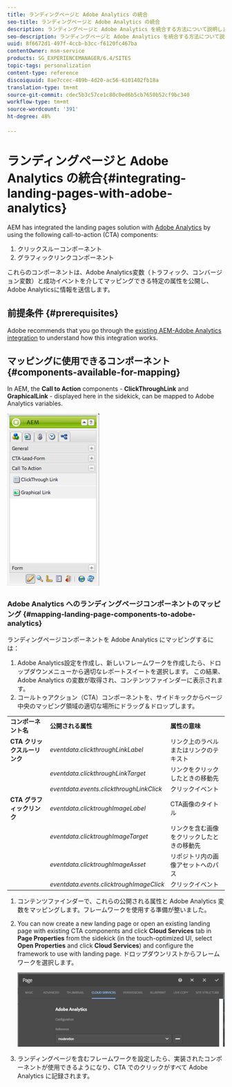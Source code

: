 ```yaml
---
title: ランディングページと Adobe Analytics の統合
seo-title: ランディングページと Adobe Analytics の統合
description: ランディングページと Adobe Analytics を統合する方法について説明します。
seo-description: ランディングページと Adobe Analytics を統合する方法について説明します。
uuid: 8f6672d1-497f-4ccb-b3cc-f6120fc467ba
contentOwner: msm-service
products: SG_EXPERIENCEMANAGER/6.4/SITES
topic-tags: personalization
content-type: reference
discoiquuid: 8ae7ccec-489b-4d20-ac56-6101402fb18a
translation-type: tm+mt
source-git-commit: cdec5b3c57ce1c80c0ed6b5cb7650b52cf9bc340
workflow-type: tm+mt
source-wordcount: '391'
ht-degree: 48%

---
```



# ランディングページと Adobe Analytics の統合{#integrating-landing-pages-with-adobe-analytics}

AEM has integrated the landing pages solution with [Adobe Analytics](https://www.omniture.com/en/products/analytics/sitecatalyst) by using the following call-to-action (CTA) components:

1. クリックスルーコンポーネント
1. グラフィックリンクコンポーネント

これらのコンポーネントは、Adobe Analytics変数（トラフィック、コンバージョン変数）と成功イベントを介してマッピングできる特定の属性を公開し、Adobe Analyticsに情報を送信します。

## 前提条件 {#prerequisites}

Adobe recommends that you go through the [existing AEM-Adobe Analytics integration](/help/sites-administering/adobeanalytics.md) to understand how this integration works.

## マッピングに使用できるコンポーネント {#components-available-for-mapping}

In AEM, the **Call to Action** components - **ClickThroughLink** and **GraphicalLink** - displayed here in the sidekick, can be mapped to Adobe Analytics variables.

![chlimage_1-21](assets/chlimage_1-21.jpeg)

### Adobe Analytics へのランディングページコンポーネントのマッピング {#mapping-landing-page-components-to-adobe-analytics}

ランディングページコンポーネントを Adobe Analytics にマッピングするには：

1. Adobe Analytics設定を作成し、新しいフレームワークを作成したら、ドロップダウンメニューから適切なレポートスイートを選択します。 この結果、Adobe Analytics の変数が取得され、コンテンツファインダーに表示されます。
1. コールトゥアクション（CTA）コンポーネントを、サイドキックからページ中央のマッピング領域の適切な場所にドラッグ＆ドロップします。

<table> 
 <tbody>
  <tr>
   <td><strong>コンポーネント名</strong></td> 
   <td><strong>公開される属性</strong></td> 
   <td><strong>属性の意味</strong></td> 
  </tr>
  <tr>
   <td><strong>CTA クリックスルーリンク</strong></td> 
   <td><i>eventdata.clickthroughLinkLabel</i> <br /> </td> 
   <td>リンク上のラベルまたはリンクのテキスト </td> 
  </tr>
  <tr>
   <td><br type="_moz" /> </td> 
   <td><i>eventdata.clickthroughLinkTarget</i> <br /> </td> 
   <td>リンクをクリックしたときの移動先 </td> 
  </tr>
  <tr>
   <td><br type="_moz" /> </td> 
   <td><i>eventdata.events.clickthroughLinkClick</i> <br /> </td> 
   <td>クリックイベント </td> 
  </tr>
  <tr>
   <td><strong>CTA グラフィックリンク</strong></td> 
   <td><i>eventdata.clicktroughImageLabel</i> <br /> </td> 
   <td>CTA画像のタイトル </td> 
  </tr>
  <tr>
   <td><br type="_moz" /> </td> 
   <td><i>eventdata.clicktroughImageTarget</i> <br /> </td> 
   <td>リンクを含む画像をクリックしたときの移動先</td> 
  </tr>
  <tr>
   <td><br type="_moz" /> </td> 
   <td><i>eventdata.clicktroughImageAsset</i> <br /> </td> 
   <td>リポジトリ内の画像アセットへのパス </td> 
  </tr>
  <tr>
   <td><br type="_moz" /> </td> 
   <td><i>eventdata.events.clicktroughImageClick</i> <br /> </td> 
   <td>クリックイベント</td> 
  </tr>
 </tbody>
</table>

1. コンテンツファインダーで、これらの公開される属性と Adobe Analytics 変数をマッピングします。フレームワークを使用する準備が整いました。
1. You can now create a new landing page or open an existing landing page with existing CTA components and click **Cloud Services** tab in **Page Properties** from the sidekick (in the touch-optimized UI, select **Open Properties** and click **Cloud Services**) and configure the framework to use with landing page. ドロップダウンリストからフレームワークを選択します。

   ![chlimage_1-25](assets/chlimage_1-25.png)

1. ランディングページを含むフレームワークを設定したら、実装されたコンポーネントが使用できるようになり、CTA でのクリックがすべて Adobe Analytics に記録されます。

